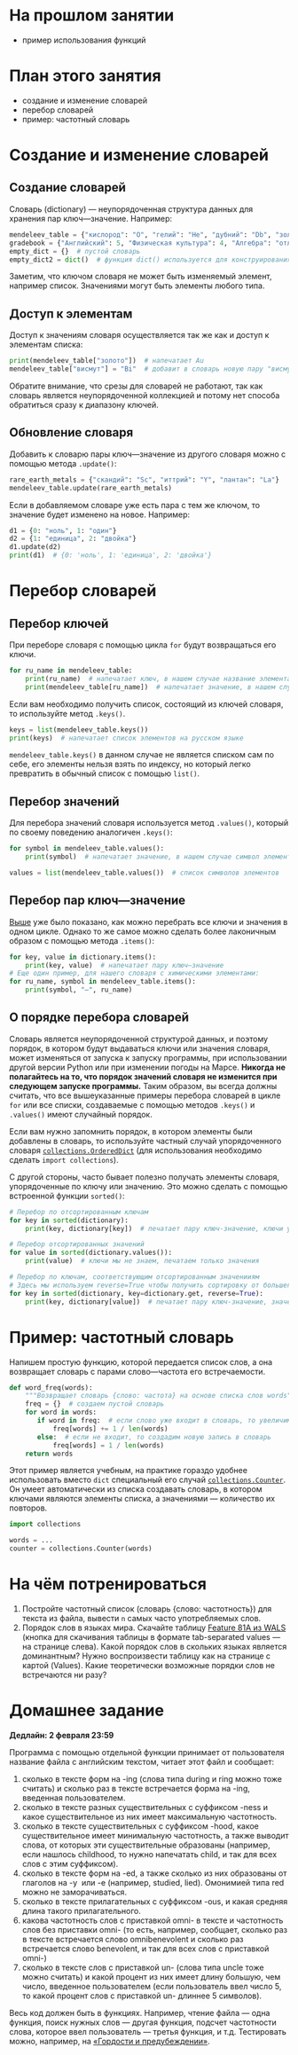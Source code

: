 # На прошлом занятии
* пример использования функций


# План этого занятия
* создание и изменение словарей
* перебор словарей
* пример: частотный словарь


# Создание и изменение словарей

## Создание словарей

Словарь (dictionary) — неупорядоченная структура данных для хранения пар ключ—значение. Например:
```python
mendeleev_table = {"кислород": "O", "гелий": "He", "дубний": "Db", "золото": "Au"}  # ключ: значение
gradebook = {"Английский": 5, "Физическая культура": 4, "Алгебра": "отлично", "Геометрия": "неуд"}
empty_dict = {}  # пустой словарь
empty_dict2 = dict()  # функция dict() используется для конструирования словарей, аналог list для списков
```
Заметим, что ключом словаря не может быть изменяемый элемент, например список. Значениями могут быть элементы любого типа.

## Доступ к элементам

Доступ к значениям словаря осуществляется так же как и доступ к элементам списка:
```python
print(mendeleev_table["золото"])  # напечатает Au
mendeleev_table["висмут"] = "Bi"  # добавит в словарь новую пару "висмут": "Bi"
```

Обратите внимание, что срезы для словарей не работают, так как словарь является неупорядоченной коллекцией и потому нет способа обратиться сразу к диапазону ключей.

## Обновление словаря

Добавить к словарю пары ключ—значение из другого словаря можно с помощью метода `.update()`:
```python
rare_earth_metals = {"скандий": "Sc", "иттрий": "Y", "лантан": "La"}
mendeleev_table.update(rare_earth_metals)
```
Если в добавляемом словаре уже есть пара с тем же ключом, то значение будет изменено на новое. Например:
```python
d1 = {0: "ноль", 1: "один"}
d2 = {1: "единица", 2: "двойка"}
d1.update(d2)
print(d1)  # {0: 'ноль', 1: 'единица', 2: 'двойка'}
```

# Перебор словарей

## Перебор ключей

При переборе словаря с помощью цикла `for` будут возвращаться его ключи.
```python
for ru_name in mendeleev_table:
    print(ru_name)  # напечатает ключ, в нашем случае название элемента на русском
    print(mendeleev_table[ru_name])  # напечатает значение, в нашем случае символ элемента
```

Если вам необходимо получить список, состоящий из ключей словаря, то используйте метод `.keys()`.
```python
keys = list(mendeleev_table.keys())
print(keys)  # напечатает список элементов на русском языке
```

`mendeleev_table.keys()` в данном случае не является списком сам по себе, его элементы нельзя взять по индексу, но который легко превратить в обычный список с помощью `list()`.

## Перебор значений

Для перебора значений словаря используется метод `.values()`, который по своему поведению аналогичен `.keys()`:
```python
for symbol in mendeleev_table.values():
    print(symbol)  # напечатает значение, в нашем случае символ элемента

values = list(mendeleev_table.values())  # список символов элементов
```

## Перебор пар ключ—значение

[Выше](#Итерирование-ключей) уже было показано, как можно перебрать все ключи и значения в одном цикле. Однако то же самое можно сделать более лаконичным образом с помощью метода `.items()`:
```python
for key, value in dictionary.items():
    print(key, value)  # напечатает пару ключ—значение
# Еще один пример, для нашего словаря с химическими элементами:
for ru_name, symbol in mendeleev_table.items():
    print(symbol, "—", ru_name)
```

## О порядке перебора словарей

Словарь является неупорядоченной структурой данных, и поэтому порядок, в котором будут выдаваться ключи или значения словаря, может изменяться от запуска к запуску программы, при использовании другой версии Python или при изменении погоды на Марсе. **Никогда не полагайтесь на то, что порядок значений словаря не изменится при следующем запуске программы.** Таким образом, вы всегда должны считать, что все вышеуказанные примеры перебора словарей в цикле `for` или все списки, создаваемые с помощью методов `.keys()` и `.values()` имеют случайный порядок.

Если вам нужно запомнить порядок, в котором элементы были добавлены в словарь, то используйте частный случай упорядоченного словаря [`collections.OrderedDict`](https://docs.python.org/library/collections.html#collections.OrderedDict) (для использования необходимо сделать `import collections`).

С другой стороны, часто бывает полезно получать элементы словаря, упорядоченные по ключу или значению. Это можно сделать с помощью встроенной функции `sorted()`:
```python
# Перебор по отсортированным ключам
for key in sorted(dictionary):
    print(key, dictionary[key])  # печатает пару ключ-значение, ключи упорядочены

# Перебор отсортированных значений
for value in sorted(dictionary.values()):
    print(value)  # ключи мы не знаем, печатаем только значения

# Перебор по ключам, соответствующим отсортированным значенииям
# Здесь мы используем reverse=True чтобы получить сортировку от большего к меньшему
for key in sorted(dictionary, key=dictionary.get, reverse=True):
    print(key, dictionary[value])  # печатает пару ключ-значение, значения упорядочены по убыванию
```


# Пример: частотный словарь

Напишем простую функцию, которой передается список слов, а она возвращает словарь с парами слово—частота его встречаемости.
```python
def word_freq(words):
    """Возвращает словарь {слово: частота} на основе списка слов words"""
    freq = {}  # создаем пустой словарь
    for word in words:
       if word in freq:  # если слово уже входит в словарь, то увеличим соответствующую частоту  
           freq[words] += 1 / len(words)
       else:  # если не входит, то создадим новую запись в словарь
           freq[words] = 1 / len(words)
    return words
```

Этот пример является учебным, на практике гораздо удобнее использовать вместо `dict` специальный его случай [`collections.Counter`](https://docs.python.org/library/collections.html#collections.Counter). Он умеет автоматически из списка создавать словарь, в котором ключами являются элементы списка, а значениями — количество их повторов.
```python
import collections

words = ...
counter = collections.Counter(words)
```

# На чём потренироваться

1. Постройте частотный список (словарь {слово: частотность}) для текста из файла, вывести `n` самых часто употребляемых слов.
2. Порядок слов в языках мира. Скачайте таблицу [Feature 81A из WALS](http://wals.info/feature/81A) (кнопка для скачивания таблицы в формате tab-separated values — на странице слева). Какой порядок слов в скольких языках является доминантным? Нужно воспроизвести таблицу как на странице с картой (Values). Какие теоретически возможные порядки слов не встречаются ни разу?




# Домашнее задание

**Дедлайн: 2 февраля 23:59**

Программа с помощью отдельной функции принимает от пользователя название файла с английским текстом, читает этот файл и сообщает:

1. сколько в тексте форм на -ing (слова типа during и ring можно тоже считать) и сколько раз в тексте встречается форма на -ing, введенная пользователем.
2. сколько в тексте разных существительных с суффиксом -ness и какое существительное из них имеет максимальную частотность.
3. сколько в тексте существительных с суффиксом -hood, какое существительное имеет минимальную частотность, а также выводит слова, от которых эти существительные образованы (например, если нашлось childhood, то нужно напечатать child, и так для всех слов с этим суффиксом).
4. сколько в тексте форм на -ed, а также сколько из них образованы от глаголов на -y  или -e (например, studied, lied). Омонимией типа red можно не заморачиваться.
5. сколько в тексте прилагательных с суффиксом -ous, и какая средняя длина такого прилагательного.
6. какова частотность слов с приставкой omni- в тексте и частотность слов без приставки omni- (то есть, например, сообщает, сколько раз в тексте встречается слово omnibenevolent и сколько раз встречается слово benevolent, и так для всех слов с приставкой omni-)
7. сколько в тексте слов с приставкой un- (слова типа uncle тоже можно считать) и какой процент из них имеет длину большую, чем число, введенное пользователем (если пользователь ввел число 5, то какой процент слов с приставкой un- длиннее 5 символов).

Весь код должен быть в функциях. Например, чтение файла — одна функция, поиск нужных слов — другая функция, подсчет частотности слова, которое ввел пользователь — третья функция, и т.д. Тестировать можно, например, на [«Гордости и предубеждении»](https://github.com/morgan1189/HSE-Programming/raw/master/Pride_and_Prejudice.txt).